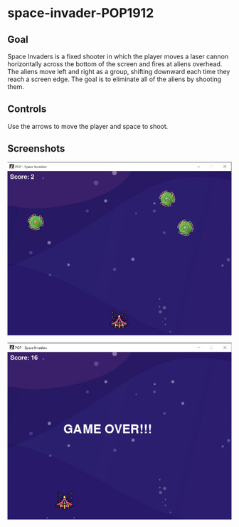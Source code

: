 # space-invader-POP1912

## Goal

Space Invaders is a fixed shooter in which the player moves a laser cannon horizontally across the bottom of the screen and fires at aliens overhead. The aliens move left and right as a group, shifting downward each time they reach a screen edge. The goal is to eliminate all of the aliens by shooting them.

## Controls

Use the arrows to move the player and space to shoot.

## Screenshots

![Play Screen](https://raw.githubusercontent.com/POP1912/space-invader-POP1912/main/screenshots/main-screen.jpg)

![End Screen](https://raw.githubusercontent.com/POP1912/space-invader-POP1912/main/screenshots/game_over.jpg)
